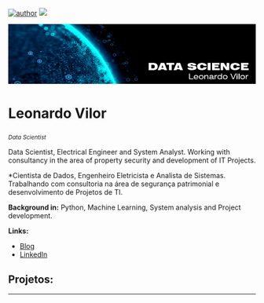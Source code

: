 [![author](https://img.shields.io/badge/author-leovilor-red.svg)](https://www.linkedin.com/in/leovilor)
[![](https://img.shields.io/badge/python-3.7+-blue.svg)](https://www.python.org/downloads/release/python-365/)

<p align="center">
  <img src="banner_portfolioDS.png" >
</p>

# Leonardo Vilor
<sub>*Data Scientist*</sub>

Data Scientist, Electrical Engineer and System Analyst. Working with consultancy in the area of property security and development of IT Projects.

*Cientista de Dados, Engenheiro Eletricista e Analista de Sistemas. Trabalhando com consultoria na área de segurança patrimonial e desenvolvimento de Projetos de TI.

**Background in:** Python, Machine Learning, System analysis and Project development.

**Links:**
* [Blog](http://projetisistemas.com.br)
* [LinkedIn](https://www.linkedin.com/in/leovilor)

## Projetos:

---


